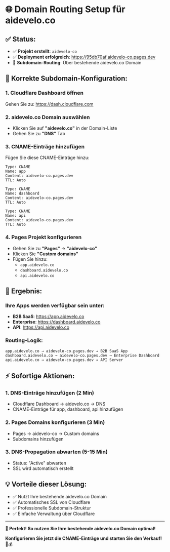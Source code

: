 # 🌐 Domain Routing Setup für aidevelo.co

## ✅ **Status:**
- ✅ **Projekt erstellt**: `aidevelo-co` 
- ✅ **Deployment erfolgreich**: https://95db70af.aidevelo-co.pages.dev
- 🎯 **Subdomain-Routing**: Über bestehende aidevelo.co Domain

## 🚀 **Korrekte Subdomain-Konfiguration:**

### **1. Cloudflare Dashboard öffnen**
Gehen Sie zu: https://dash.cloudflare.com

### **2. aidevelo.co Domain auswählen**
- Klicken Sie auf **"aidevelo.co"** in der Domain-Liste
- Gehen Sie zu **"DNS"** Tab

### **3. CNAME-Einträge hinzufügen**
Fügen Sie diese CNAME-Einträge hinzu:

```
Type: CNAME
Name: app
Content: aidevelo-co.pages.dev
TTL: Auto

Type: CNAME  
Name: dashboard
Content: aidevelo-co.pages.dev
TTL: Auto

Type: CNAME
Name: api
Content: aidevelo-co.pages.dev
TTL: Auto
```

### **4. Pages Projekt konfigurieren**
- Gehen Sie zu **"Pages"** → **"aidevelo-co"**
- Klicken Sie **"Custom domains"**
- Fügen Sie hinzu:
  - `app.aidevelo.co`
  - `dashboard.aidevelo.co`
  - `api.aidevelo.co`

## 🎯 **Ergebnis:**

### **Ihre Apps werden verfügbar sein unter:**
- **B2B SaaS**: https://app.aidevelo.co
- **Enterprise**: https://dashboard.aidevelo.co
- **API**: https://api.aidevelo.co

### **Routing-Logik:**
```
app.aidevelo.co → aidevelo-co.pages.dev → B2B SaaS App
dashboard.aidevelo.co → aidevelo-co.pages.dev → Enterprise Dashboard
api.aidevelo.co → aidevelo-co.pages.dev → API Server
```

## ⚡ **Sofortige Aktionen:**

### **1. DNS-Einträge hinzufügen (2 Min)**
- Cloudflare Dashboard → aidevelo.co → DNS
- CNAME-Einträge für app, dashboard, api hinzufügen

### **2. Pages Domains konfigurieren (3 Min)**
- Pages → aidevelo-co → Custom domains
- Subdomains hinzufügen

### **3. DNS-Propagation abwarten (5-15 Min)**
- Status: "Active" abwarten
- SSL wird automatisch erstellt

## 💡 **Vorteile dieser Lösung:**
- ✅ Nutzt Ihre bestehende aidevelo.co Domain
- ✅ Automatisches SSL von Cloudflare
- ✅ Professionelle Subdomain-Struktur
- ✅ Einfache Verwaltung über Cloudflare

---

**🎉 Perfekt! So nutzen Sie Ihre bestehende aidevelo.co Domain optimal!**

**Konfigurieren Sie jetzt die CNAME-Einträge und starten Sie den Verkauf!** 🚀💰
